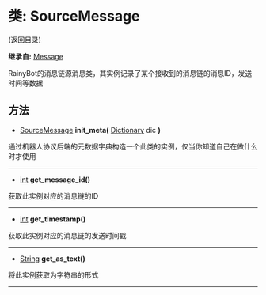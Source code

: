 # 类: SourceMessage  
[(返回目录)](README.md)  
  
**继承自:** [Message](Message.md)  
  
RainyBot的消息链源消息类，其实例记录了某个接收到的消息链的消息ID，发送时间等数据  
  
## 方法 
  
- [SourceMessage](SourceMessage.md) **init_meta(** [Dictionary](https://docs.godotengine.org/en/latest/classes/class_dictionary.html) dic **)**  
  
通过机器人协议后端的元数据字典构造一个此类的实例，仅当你知道自己在做什么时才使用  
  
---  
  
- [int](https://docs.godotengine.org/en/latest/classes/class_int.html) **get_message_id()**  
  
获取此实例对应的消息链的ID  
  
---  
  
- [int](https://docs.godotengine.org/en/latest/classes/class_int.html) **get_timestamp()**  
  
获取此实例对应的消息链的发送时间戳  
  
---  
  
- [String](https://docs.godotengine.org/en/latest/classes/class_string.html) **get_as_text()**  
  
将此实例获取为字符串的形式  
  
---  
  

